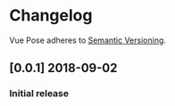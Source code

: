 # Changelog

Vue Pose adheres to [Semantic Versioning](http://semver.org/).

## [0.0.1] 2018-09-02

### Initial release